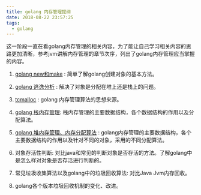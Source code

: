 ```yaml
---
title: golang 内存管理提纲
date: 2018-08-22 23:57:25
tags:
  - golang
---
```


这一阶段一直在看golang内存管理的相关内容，为了能让自己学习相关内容的思路更加清晰，参考jvm讲解内存管理的章节次序，列出了golang内存管理应当掌握的内容。

1. [golang new和make](https://swanspouse.github.io/2018/08/21/golang-new-object/) : 简单了解golang创建对象的基本方法。

2. [golang 逃逸分析](https://swanspouse.github.io/2018/08/21/golang-escape-analysis/) : 解决了对象是分配在堆上还是栈上的问题。

3. [tcmalloc](https://swanspouse.github.io/2018/08/17/tcmalloc/) : golang 内存管理算法的思想来源。

4. [golang 栈内存管理](https://swanspouse.github.io/2018/08/22/golang-stack/): 栈内存管理的主要数据结构，各个数据结构的作用以及分配算法。

5. [golang 堆内存管理、内存分配算法](https://swanspouse.github.io/2018/08/22/golang-memory-model/) : golang内存管理的主要数据结构，各个主要数据结构的作用以及针对不同的对象，采用的不同分配算法。

6. 对象存活性判断: 对比java和常见的判断对象是否存活的方法。了解golang中是怎么样对对象是否存活进行判断的。

7. 常见垃圾收集算法以及golang中的垃圾回收算法: 对比Java Jvm内存回收。

8. golang各个版本垃圾回收机制的变化、改进。
